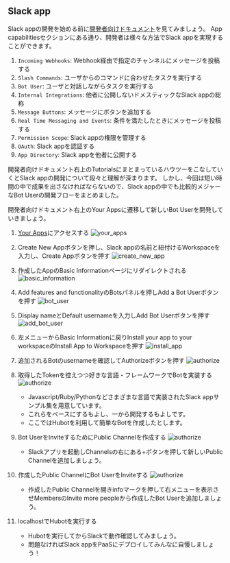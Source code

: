 ## Slack app

Slack appの開発を始める前に[開発者向けドキュメント][1]を見てみましょう。
App capabilitiesセクションにある通り、開発者は様々な方法でSlack appを実現することができます。

1. `Incoming Webhooks`: Webhook経由で指定のチャンネルにメッセージを投稿する
2. `Slash Commands`: ユーザからのコマンドに合わせたタスクを実行する
3. `Bot User`: ユーザと対話しながらタスクを実行する
4. `Internal Integrations`: 他者に公開しないドメスティックなSlack appの総称
5. `Message Buttons`: メッセージにボタンを追加する
6. `Real Time Messaging and Events`: 条件を満たしたときにメッセージを投稿する
7. `Permission Scope`: Slack appの権限を管理する
8. `OAuth`: Slack appを認証する
9. `App Directory`: Slack appを他者に公開する

開発者向けドキュメント右上のTutorialsにまとまっているハウツーをこなしていくとSlack appの開発について段々と理解が深まります。
しかし、今回は短い時間の中で成果を出さなければならないので、Slack appの中でも比較的メジャーなBot Userの開発フローをまとめました。

開発者向けドキュメント右上のYour Appsに遷移して新しいBot Userを開発していきましょう。

1. [Your Apps][2]にアクセスする
  ![your_apps](../img/slack/1_your_apps.png)

2. Create New Appボタンを押し、Slack appの名前と紐付けるWorkspaceを入力し、Create Appボタンを押す
  ![create_new_app](../img/slack/2_create_new_app.png)

3. 作成したAppのBasic Informationページにリダイレクトされる
  ![basic_information](../img/slack/3_basic_information.png)

4. Add features and functionalityのBotsパネルを押しAdd a Bot Userボタンを押す
  ![bot_user](../img/slack/4_bot_user.png)

5. Display nameとDefault usernameを入力しAdd Bot Userボタンを押す
  ![add_bot_user](../img/slack/5_add_bot_user.png)

6. 左メニューからBasic Informationに戻りInstall your app to your workspaceのInstall App to Workspaceを押す
  ![install_app](../img/slack/6_install_app.png)

7. 追加されるBotのusernameを確認してAuthorizeボタンを押す
  ![authorize](../img/slack/7_authorize.png)

8. 取得したTokenを控えつつ好きな言語・フレームワークでBotを実装する
    ![authorize](../img/slack/8_token.png)
    * Javascript/Ruby/Pythonなどさまざまな言語で実装されたSlack appサンプル集を用意しています。
    * これらをベースにするもよし、一から開発するもよしです。
    * ここではHubotを利用して簡単なBotを作成したとします。

9. Bot UserをInviteするためにPublic Channelを作成する
    ![authorize](../img/slack/9_add_channel.png)
    * Slackアプリを起動しChannelsの右にある+ボタンを押して新しいPublic Channelを追加しましょう。

10. 作成したPublic ChannelにBot UserをInviteする
    ![authorize](../img/slack/10_invite_bot.png)
    * 作成したPublic Channelを開きinfoマークを押して右メニューを表示させMembersのInvite more peopleから作成したBot Userを追加しましょう。

11. localhostでHubotを実行する
    * Hubotを実行してからSlackで動作確認してみましょう。
    * 問題なければSlack appをPaaSにデプロイしてみんなに自慢しましょう！

[1]: https://api.slack.com/slack-apps
[2]: https://api.slack.com/apps
